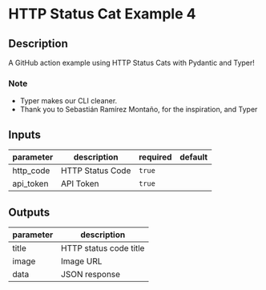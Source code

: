 # HTTP Status Cat Example 4

<!-- action-docs-description -->

## Description

A GitHub action example using HTTP Status Cats with Pydantic and Typer!

<!-- action-docs-description -->

### Note

- Typer makes our CLI cleaner.
- Thank you to Sebastián Ramírez Montaño, for the inspiration, and Typer

<!-- action-docs-inputs -->

## Inputs

| parameter | description      | required | default |
| --------- | ---------------- | -------- | ------- |
| http_code | HTTP Status Code | `true`   |         |
| api_token | API Token        | `true`   |         |

<!-- action-docs-inputs -->

<!-- action-docs-outputs -->

## Outputs

| parameter | description            |
| --------- | ---------------------- |
| title     | HTTP status code title |
| image     | Image URL              |
| data      | JSON response          |

<!-- action-docs-outputs -->
